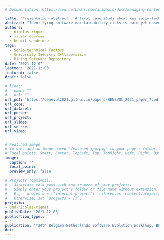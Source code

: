 ```yaml
---
# Documentation: https://sourcethemes.com/academic/docs/managing-content/

title: "Presentation abstract : A first case study about key socio-technical software indicators at Forem"
abstract: "Identifying software maintainability risks is hard yet essential for large organizations like Forem. Such risks are, by nature, socio-technical, but the technical and social parts are usually considered separately, preventing managers from having a clear and complete view of the situation. More specifically, this presentation focuses on our recent study on the potential impact of staff turnover on code complexity. We performed a historical case study at Forem, the Public Service for Employment and Vocational Training in Wallonia (Belgium), counting 92 developers, including several external consultants hired to work fixed-term periods on specific projects."
authors:
  - nicolas-riquet
  - xavier-devroey
  - benoit-vanderose
tags:
  - Socio-technical Factors
  - University Industry Collaboration
  - Mining Software Repository
date: '2021-12-07'
lastmod: '2021-12-03'
featured: false
draft: false

# links:
# - name: ""
#   url: ""
url_pdf: 'https://benevol2021.github.io/papers/BENEVOL_2021_paper_7.pdf'
url_code:
url_dataset:
url_poster:
url_project:
url_slides:
url_source:
url_video:


# Featured image
# To use, add an image named `featured.jpg/png` to your page's folder.
# Focal points: Smart, Center, TopLeft, Top, TopRight, Left, Right, BottomLeft, Bottom, BottomRight.
image:
  caption: ''
  focal_point: ''
  preview_only: false

# Projects (optional).
#   Associate this post with one or more of your projects.
#   Simply enter your project's folder or file name without extension.
#   E.g. `projects = ["internal-project"]` references `content/project/deep-learning/index.md`.
#   Otherwise, set `projects = []`.
projects:
- phd-nicolas-riquet
publishDate: '2021-12-03'
publication_types:
- '1'
publication: "*20th Belgium-Netherlands Software Evolution Workshop, BENEVOL '21*"
doi:
---
```

